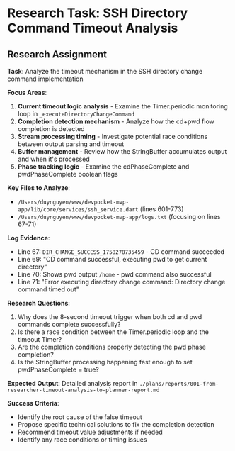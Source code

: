 # Research Task: SSH Directory Command Timeout Analysis

## Research Assignment

**Task**: Analyze the timeout mechanism in the SSH directory change command implementation

**Focus Areas**:
1. **Current timeout logic analysis** - Examine the Timer.periodic monitoring loop in `_executeDirectoryChangeCommand`
2. **Completion detection mechanism** - Analyze how the cd+pwd flow completion is detected
3. **Stream processing timing** - Investigate potential race conditions between output parsing and timeout
4. **Buffer management** - Review how the StringBuffer accumulates output and when it's processed
5. **Phase tracking logic** - Examine the cdPhaseComplete and pwdPhaseComplete boolean flags

**Key Files to Analyze**:
- `/Users/duynguyen/www/devpocket-mvp-app/lib/core/services/ssh_service.dart` (lines 601-773)
- `/Users/duynguyen/www/devpocket-mvp-app/logs.txt` (focusing on lines 67-71)

**Log Evidence**:
- Line 67: `DIR_CHANGE_SUCCESS_1758278735459` - CD command succeeded
- Line 69: "CD command successful, executing pwd to get current directory"
- Line 70: Shows pwd output `/home` - pwd command also successful
- Line 71: "Error executing directory change command: Directory change command timed out"

**Research Questions**:
1. Why does the 8-second timeout trigger when both cd and pwd commands complete successfully?
2. Is there a race condition between the Timer.periodic loop and the timeout Timer?
3. Are the completion conditions properly detecting the pwd phase completion?
4. Is the StringBuffer processing happening fast enough to set pwdPhaseComplete = true?

**Expected Output**:
Detailed analysis report in `./plans/reports/001-from-researcher-timeout-analysis-to-planner-report.md`

**Success Criteria**:
- Identify the root cause of the false timeout
- Propose specific technical solutions to fix the completion detection
- Recommend timeout value adjustments if needed
- Identify any race conditions or timing issues